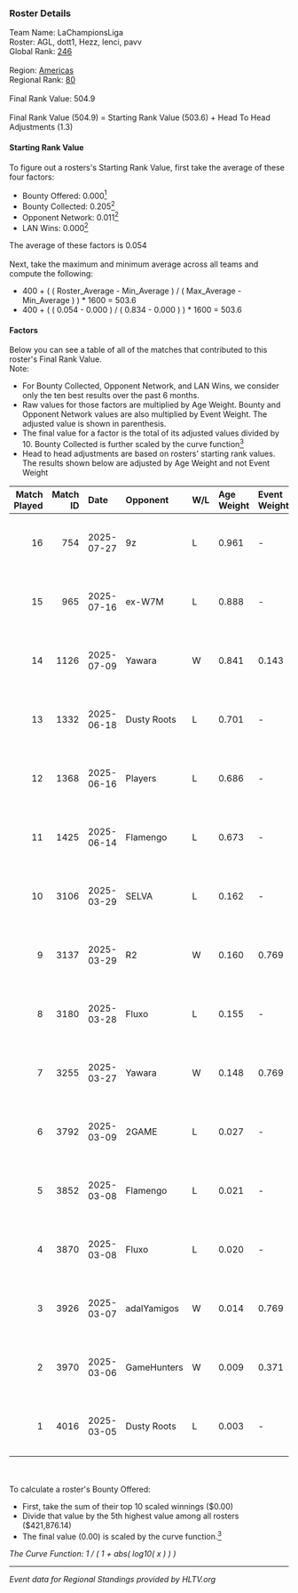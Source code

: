 ### Roster Details<br />
Team Name: LaChampionsLiga<br />
Roster: AGL, dott1, Hezz, lenci, pavv<br />
Global Rank: [246](../../standings_global_2025_09_01.md)<br />
<br />
Region: [Americas]( ../../standings_americas_2025_09_01.md)<br />
Regional Rank: [80]( ../../standings_americas_2025_09_01.md)<br />
<br />
Final Rank Value:  504.9<br />
<br />
Final Rank Value (504.9) = Starting Rank Value (503.6) + Head To Head Adjustments (1.3)<br />

#### Starting Rank Value<br />
To figure out a rosters's Starting Rank Value, first take the average of these four factors:<br />
- Bounty Offered: 0.000[<sup>1</sup>](#table2)
- Bounty Collected: 0.205[<sup>2</sup>](#table1)
- Opponent Network: 0.011[<sup>2</sup>](#table1)
- LAN Wins: 0.000[<sup>2</sup>](#table1)

The average of these factors is 0.054<br />
<br />
Next, take the maximum and minimum average across all teams and compute the following:<br />
- 400 + ( ( Roster_Average - Min_Average ) / ( Max_Average - Min_Average ) ) * 1600 = 503.6
- 400 + ( ( 0.054 - 0.000 ) / ( 0.834 - 0.000 ) ) * 1600 = 503.6


#### Factors<br />
Below you can see a table of all of the matches that contributed to this roster's Final Rank Value.<br />
Note:<br />

- For Bounty Collected, Opponent Network, and LAN Wins, we consider only the ten best results over the past 6 months.
- Raw values for those factors are multiplied by Age Weight. Bounty and Opponent Network values are also multiplied by Event Weight. The adjusted value is shown in parenthesis.
- The final value for a factor is the total of its adjusted values divided by 10. Bounty Collected is further scaled by the curve function[<sup>3</sup>](#curveFunction)
- Head to head adjustments are based on rosters' starting rank values. The results shown below are adjusted by Age Weight and not Event Weight
<span id="table1"></span><br />


| Match Played | Match ID | Date       | Opponent    | W/L | Age Weight | Event Weight | Bounty Collected | Opponent Network | LAN Wins  | H2H Adj. | Roster                        |
| -: | -: | :- | :- | :- | :- | :- | :- | :- | :- | -: | :- |
|           16 |      754 | 2025-07-27 | 9z          | L   | 0.961      | -            | -                | -                | -         |    -1.83 | AGL, dott1, Hezz, lenci, pavv |
|           15 |      965 | 2025-07-16 | ex-W7M      | L   | 0.888      | -            | -                | -                | -         |    -7.44 | AGL, dott1, Hezz, lenci, pavv |
|           14 |     1126 | 2025-07-09 | Yawara      | W   | 0.841      | 0.143        | 0.006 (0.001)    | 0.364 (0.044)    | 0 (0.000) |    19.75 | AGL, dott1, Hezz, lenci, pavv |
|           13 |     1332 | 2025-06-18 | Dusty Roots | L   | 0.701      | -            | -                | -                | -         |    -4.89 | AGL, dott1, Hezz, lenci, pavv |
|           12 |     1368 | 2025-06-16 | Players     | L   | 0.686      | -            | -                | -                | -         |    -6.68 | AGL, dott1, Hezz, lenci, pavv |
|           11 |     1425 | 2025-06-14 | Flamengo    | L   | 0.673      | -            | -                | -                | -         |    -2.94 | AGL, dott1, Hezz, lenci, pavv |
|           10 |     3106 | 2025-03-29 | SELVA       | L   | 0.162      | -            | -                | -                | -         |    -0.88 | dott1, Hezz, lenci, pavv, rzk |
|            9 |     3137 | 2025-03-29 | R2          | W   | 0.160      | 0.769        | 0.000 (0.000)    | 0.166 (0.020)    | 0 (0.000) |     2.62 | dott1, Hezz, lenci, pavv, rzk |
|            8 |     3180 | 2025-03-28 | Fluxo       | L   | 0.155      | -            | -                | -                | -         |    -0.16 | dott1, Hezz, lenci, pavv, rzk |
|            7 |     3255 | 2025-03-27 | Yawara      | W   | 0.148      | 0.769        | 0.006 (0.001)    | 0.364 (0.041)    | 0 (0.000) |     3.66 | dott1, Hezz, lenci, pavv, rzk |
|            6 |     3792 | 2025-03-09 | 2GAME       | L   | 0.027      | -            | -                | -                | -         |    -0.13 | dott1, Hezz, lenci, pavv, rzk |
|            5 |     3852 | 2025-03-08 | Flamengo    | L   | 0.021      | -            | -                | -                | -         |    -0.08 | dott1, Hezz, lenci, pavv, rzk |
|            4 |     3870 | 2025-03-08 | Fluxo       | L   | 0.020      | -            | -                | -                | -         |    -0.17 | dott1, Hezz, lenci, pavv, rzk |
|            3 |     3926 | 2025-03-07 | adalYamigos | W   | 0.014      | 0.769        | 0.000 (0.000)    | 0.003 (0.000)    | 0 (0.000) |     0.28 | dott1, Hezz, lenci, pavv, rzk |
|            2 |     3970 | 2025-03-06 | GameHunters | W   | 0.009      | 0.371        | 0.003 (0.000)    | 0.549 (0.002)    | 0 (0.000) |     0.25 | dott1, Hezz, lenci, pavv, rzk |
|            1 |     4016 | 2025-03-05 | Dusty Roots | L   | 0.003      | -            | -                | -                | -         |    -0.02 | dott1, Hezz, lenci, pavv, rzk |

<br />
<span id="table2"></span><br />
To calculate a roster's Bounty Offered:<br />

- First, take the sum of their top 10 scaled winnings ($0.00)
- Divide that value by the 5th highest value among all rosters ($421,876.14)
- The final value (0.00) is scaled by the curve function.[<sup>3</sup>](#curveFunction)

<span id="curveFunction"></span>_The Curve Function: 1 / ( 1 + abs( log10( x ) ) )_<br />

---
_Event data for Regional Standings provided by HLTV.org_<br />
